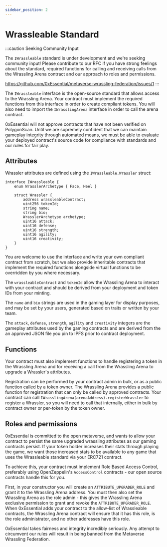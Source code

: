 ```yaml
---
sidebar_position: 2
---
```


# Wrassleable Standard

:::caution Seeking Community Input

The `IWrassleable` standard is under development and we're seeking community input! Please contribute to our RFC if you have strong feelings about the standard, required functions for calling and receiving calls from the Wrassling Arena contract and our approach to roles and permissions.

https://github.com/0xEssential/metaverse-wrassling-federation/issues/1
:::

The `IWrassleable` interface is the open-source standard that allows access to the Wrassling Arena. Your contract must implement the required functions from this interface in order to create compliant tokens. You will also need to import the `IWrasslingArena` interface in order to call the arena contract.

0xEssential will not approve contracts that have not been verified on PolygonScan. Until we are supremely confident that we can maintain gameplay integrity through automated means, we must be able to evaluate your deployed contract's source code for compliance with standards and our rules for fair play.

## Attributes

Wrassler attributes are defined using the `IWrassleable.Wrassler` struct:

```solidity
interface IWrassleable {
    enum WrasslerArchetype { Face, Heel } 

    struct Wrassler {
        address wrassleableContract;
        uint256 tokenId;
        string name;
        string bio;
        WrasslerArchetype archetype;
        uint16 attack;
        uint16 defense;
        uint16 strength;
        uint16 agility;
        uint16 creativity;
    }
}
```

You are welcome to use the interface and write your own compliant contract from scratch, but we also provide inheritable contracts that implement the required functions alongside virtual functions to be overridden by you where necessary.

The `wrassleableContract` and `tokenId` allow the Wrassling Arena to interact with your contract and should be derived from your deployment and token IDs from your minting. 

The `name` and `bio` strings are used in the gaming layer for display purposes, and may be set by your users, generated based on traits or written by your team.

The `attack`, `defense`, `strength`, `agility` and `creativity` integers are the gameplay attributes used by the gaming contracts and are derived from the an approved JSON file you pin to IPFS prior to contract deployment.

## Functions

Your contract must also implement functions to handle registering a token in the Wrassling Arena and for receiving a call from the Wrassling Arena to upgrade a Wrassler's attributes.

Registration can be performed by your contract admin in bulk, or as a public function called by a token owner. The Wrassling Arena provides a public function for registration that can only be called by approved contracts. Your contract can call `IWrasslingArena(arenaAddress).registerWrassler` to register a Wrassler, so you will need to call that internally, either in bulk by contract owner or per-token by the token owner.

## Roles and permissions

0xEssential is committed to the open metaverse, and wants to allow your contract to persist the same upgraded wrassling attributes as our gaming contracts persist. If your token holder increases their stats through playing the game, we want those increased stats to be available to any game that uses the Wrassleable standard via your ERC721 contract.

To achieve this, your contract must implement Role Based Access Control, preferably using OpenZeppelin's `AccessControl` contracts - our open source contracts handle this for you.

First, in your constructor you will create an `ATTRIBUTE_UPGRADER_ROLE` and grant it to the Wrassling Arena address. You must then also set the Wrassling Arena as the role admin - this gives the Wrassling Arena exclusive permission to grant and revoke the `ATTRIBUTE_UPGRADER_ROLE`. When 0xEssential adds your contract to the allow-list of Wrassleable contracts, the Wrassling Arena contract will ensure that it has this role, is the role administrator, and no other addresses have this role.

0xEssential takes fairness and integrity incredibly seriously. Any attempt to circumvent our rules will result in being banned from the Metaverse Wrassling Federation.

